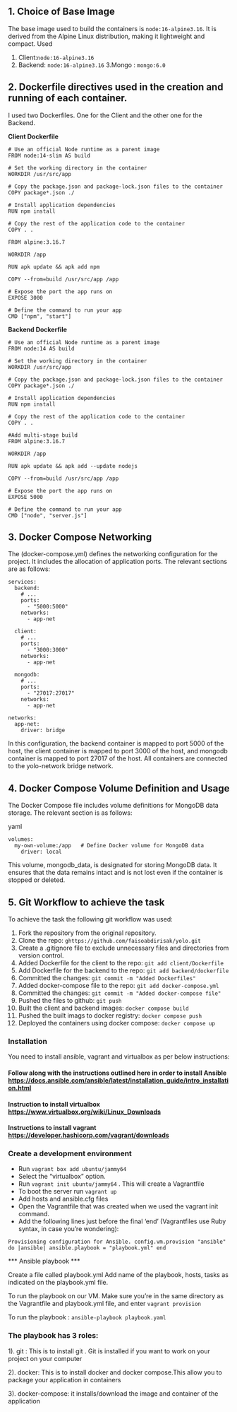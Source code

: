 ## 1. Choice of Base Image
 The base image used to build the containers is `node:16-alpine3.16`. It is derived from the Alpine Linux distribution, making it lightweight and compact. 
 Used 
 1. Client:`node:16-alpine3.16`
 2. Backend: `node:16-alpine3.16`
 3.Mongo : `mongo:6.0 `
       

## 2. Dockerfile directives used in the creation and running of each container.
 I used two Dockerfiles. One for the Client and the other one for the Backend.

**Client Dockerfile**

```
# Use an official Node runtime as a parent image
FROM node:14-slim AS build

# Set the working directory in the container
WORKDIR /usr/src/app

# Copy the package.json and package-lock.json files to the container
COPY package*.json ./

# Install application dependencies
RUN npm install

# Copy the rest of the application code to the container
COPY . .

FROM alpine:3.16.7

WORKDIR /app

RUN apk update && apk add npm

COPY --from=build /usr/src/app /app

# Expose the port the app runs on
EXPOSE 3000

# Define the command to run your app
CMD ["npm", "start"]
```
**Backend Dockerfile**

```
# Use an official Node runtime as a parent image
FROM node:14 AS build

# Set the working directory in the container
WORKDIR /usr/src/app

# Copy the package.json and package-lock.json files to the container
COPY package*.json ./

# Install application dependencies
RUN npm install

# Copy the rest of the application code to the container
COPY . .

#Add multi-stage build
FROM alpine:3.16.7

WORKDIR /app

RUN apk update && apk add --update nodejs

COPY --from=build /usr/src/app /app

# Expose the port the app runs on
EXPOSE 5000

# Define the command to run your app
CMD ["node", "server.js"]

```

## 3. Docker Compose Networking
The (docker-compose.yml) defines the networking configuration for the project. It includes the allocation of application ports. The relevant sections are as follows:


```
services:
  backend:
    # ...
    ports:
      - "5000:5000"
    networks:
      - app-net

  client:
    # ...
    ports:
      - "3000:3000"
    networks:
      - app-net
  
  mongodb:
    # ...
    ports:
      - "27017:27017"
    networks:
      - app-net

networks:
  app-net:
    driver: bridge
```
In this configuration, the backend container is mapped to port 5000 of the host, the client container is mapped to port 3000 of the host, and mongodb container is mapped to port 27017 of the host. All containers are connected to the yolo-network bridge network.


## 4.  Docker Compose Volume Definition and Usage
The Docker Compose file includes volume definitions for MongoDB data storage. The relevant section is as follows:

yaml

```
volumes:
  my-own-volume:/app   # Define Docker volume for MongoDB data
    driver: local

```
This volume, mongodb_data, is designated for storing MongoDB data. It ensures that the data remains intact and is not lost even if the container is stopped or deleted.

## 5. Git Workflow to achieve the task

To achieve the task the following git workflow was used:

1. Fork the repository from the original repository.
2. Clone the repo: `ghttps://github.com/faisoabdirisak/yolo.git`
3. Create a .gitignore file to exclude unnecessary files and directories from version control.
4. Added Dockerfile for the client to the repo:
`git add client/Dockerfile`
5. Add Dockerfile for the backend to the repo:
`git add backend/dockerfile`
6. Committed the changes:
`git commit -m "Added Dockerfiles"`
7. Added docker-compose file to the repo:
`git add docker-compose.yml`
8. Committed the changes:
`git commit -m "Added docker-compose file"`
9. Pushed the files to github:
`git push `
10. Built the client and backend images:
`docker compose build`
11. Pushed the built imags to docker registry:
`docker compose push`
12. Deployed the containers using docker compose:
`docker compose up`




### Installation 
You need to install ansible, vagrant and virtualbox as per below instructions:

#### Follow along with the instructions outlined here in order to install Ansible https://docs.ansible.com/ansible/latest/installation_guide/intro_installation.html
#### Instruction to install virtualbox https://www.virtualbox.org/wiki/Linux_Downloads
#### Instructions to install vagrant https://developer.hashicorp.com/vagrant/downloads

### Create a development environment 

- Run `vagrant box add ubuntu/jammy64`
- Select the “virtualbox” option.
- Run `vagrant init ubuntu/jammy64` . This will create a Vagrantfile
- To boot the server run `vagrant up`
- Add hosts and ansible.cfg files
- Open the Vagrantfile that was created when we used the vagrant init command. 
- Add the following lines just before the final ‘end’ (Vagrantfiles use Ruby syntax, in case you’re wondering):

`Provisioning configuration for Ansible. config.vm.provision "ansible" do |ansible| ansible.playbook = "playbook.yml" end `

*** Ansible playbook ***

Create a file called playbook.yml Add name of the playbook, hosts, tasks as indicated on the playbook.yml file.

To run the playbook on our VM. Make sure you’re in the same directory as the Vagrantfile and playbook.yml file, and enter `vagrant provision`

To run the playbook :  `ansible-playbook playbook.yaml`

### The playbook has 3 roles: 
1). git : This is to install git . Git is installed if you want to work on your project on your computer

2). docker: This is to install docker and docker compose.This allow you to package your application in containers

3). docker-compose: it installs/download the image and container of the application



